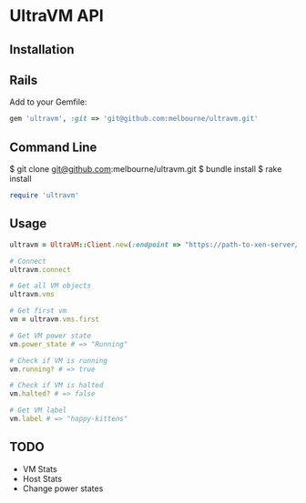 # UltraVM API

## Installation

## Rails
Add to your Gemfile:

``` ruby
gem 'ultravm', :git => 'git@github.com:melbourne/ultravm.git'
```

## Command Line

  $ git clone git@github.com:melbourne/ultravm.git
  $ bundle install
  $ rake install
  
``` ruby
require 'ultravm'
```

## Usage

``` ruby
ultravm = UltraVM::Client.new(:endpoint => "https://path-to-xen-server/", :password => "kittens")

# Connect
ultravm.connect

# Get all VM objects
ultravm.vms

# Get first vm
vm = ultravm.vms.first

# Get VM power state
vm.power_state # => "Running"

# Check if VM is running
vm.running? # => true

# Check if VM is halted
vm.halted? # => false

# Get VM label
vm.label # => "happy-kittens"
```

## TODO
* VM Stats
* Host Stats
* Change power states

